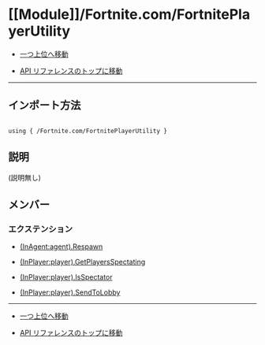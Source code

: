 # [[Module]]/Fortnite.com/FortnitePlayerUtility

- [一つ上位へ移動](../main.md)

- [API リファレンスのトップに移動](/main.md)

---

## インポート方法

```verse

using { /Fortnite.com/FortnitePlayerUtility }

```

## 説明

(説明無し)

## メンバー

### エクステンション

- [(InAgent:agent).Respawn](./EX_-lpar-InAgent-colon-agent-rpar-.Respawn/main.md)

- [(InPlayer:player).GetPlayersSpectating](./EX_-lpar-InPlayer-colon-player-rpar-.GetPlayersSpectating/main.md)

- [(InPlayer:player).IsSpectator](./EX_-lpar-InPlayer-colon-player-rpar-.IsSpectator/main.md)

- [(InPlayer:player).SendToLobby](./EX_-lpar-InPlayer-colon-player-rpar-.SendToLobby/main.md)

---

- [一つ上位へ移動](../main.md)

- [API リファレンスのトップに移動](/main.md)
